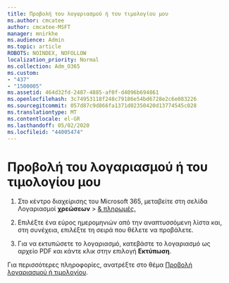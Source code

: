 ```yaml
---
title: Προβολή του λογαριασμού ή του τιμολογίου μου
ms.author: cmcatee
author: cmcatee-MSFT
manager: mnirkhe
ms.audience: Admin
ms.topic: article
ROBOTS: NOINDEX, NOFOLLOW
localization_priority: Normal
ms.collection: Adm_O365
ms.custom:
- "437"
- "1500005"
ms.assetid: 464d32fd-2487-4885-af0f-d4096b694861
ms.openlocfilehash: 3c74953118f248c79186e54bd6728e2c6e083226
ms.sourcegitcommit: 057d87c9d866fa1371d02350420d13774545c028
ms.translationtype: MT
ms.contentlocale: el-GR
ms.lasthandoff: 05/02/2020
ms.locfileid: "44005474"
---
```

# <a name="view-my-bill-or-invoice"></a>Προβολή του λογαριασμού ή του τιμολογίου μου

1. Στο κέντρο διαχείρισης του Microsoft 365, μεταβείτε στη σελίδα Λογαριασμοί **χρεώσεων** \> [& πληρωμές.](https://go.microsoft.com/fwlink/p/?linkid=848039)

2. Επιλέξτε ένα εύρος ημερομηνιών από την αναπτυσσόμενη λίστα και, στη συνέχεια, επιλέξτε τη σειρά που θέλετε να προβάλετε.

3. Για να εκτυπώσετε το λογαριασμό, κατεβάστε το λογαριασμό ως αρχείο PDF και κάντε κλικ στην επιλογή **Εκτύπωση**.

Για περισσότερες πληροφορίες, ανατρέξτε στο θέμα [Προβολή λογαριασμού ή τιμολογίου](https://docs.microsoft.com/office365/admin/subscriptions-and-billing/view-your-bill-or-invoice).
